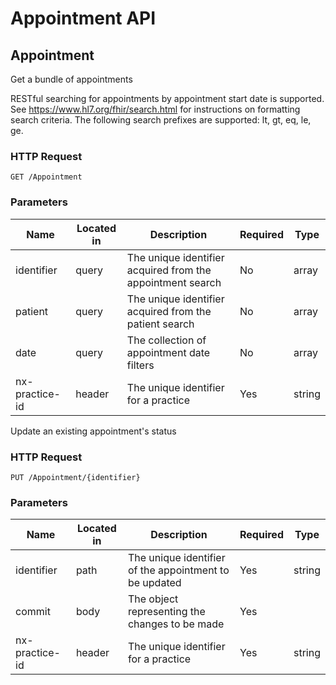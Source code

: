 # Appointment API

## Appointment
Get a bundle of appointments   

RESTful searching for appointments by appointment start date is supported. See https://www.hl7.org/fhir/search.html for instructions on formatting search criteria. The following search prefixes are supported: lt, gt, eq, le, ge.

### HTTP Request 
`GET /Appointment` 

### Parameters
| Name | Located in | Description | Required | Type |
| ---- | ---------- | ----------- | -------- | ---- |
| identifier | query | The unique identifier acquired from the appointment search | No | array |
| patient | query | The unique identifier acquired from the patient search | No | array |
| date | query | The collection of appointment date filters | No | array |
| nx-practice-id | header | The unique identifier for a practice | Yes | string |   


Update an existing appointment's status

### HTTP Request 
`PUT /Appointment/{identifier}` 

### Parameters
| Name | Located in | Description | Required | Type |
| ---- | ---------- | ----------- | -------- | ---- |
| identifier | path | The unique identifier of the appointment to be updated | Yes | string |
| commit | body | The object representing the changes to be made | Yes |  |
| nx-practice-id | header | The unique identifier for a practice | Yes | string |

